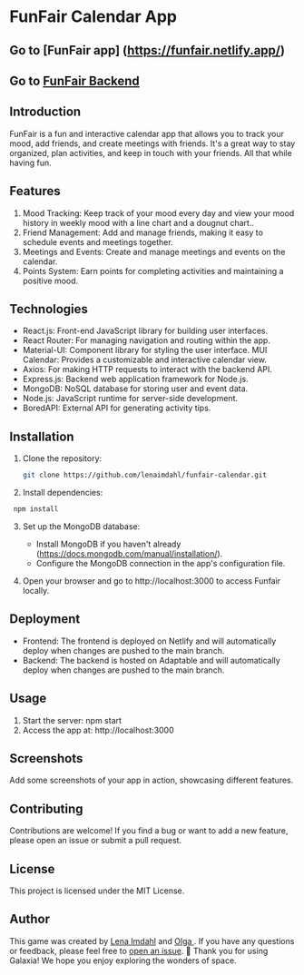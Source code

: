 # FunFair Calendar App

## Go to [FunFair app] (https://funfair.netlify.app/)

## Go to [FunFair Backend](https://github.com/lenaimdahl/funfair-backend.git)

## Introduction

FunFair is a fun and interactive calendar app that allows you to track your mood, add friends, and create meetings with friends. It's a great way to stay organized, plan activities, and keep in touch with your friends. All that while having fun.

## Features

1. Mood Tracking: Keep track of your mood every day and view your mood history in weekly mood with a line chart and a dougnut chart..
2. Friend Management: Add and manage friends, making it easy to schedule events and meetings together.
3. Meetings and Events: Create and manage meetings and events on the calendar.
4. Points System: Earn points for completing activities and maintaining a positive mood.

## Technologies

- React.js: Front-end JavaScript library for building user interfaces.
- React Router: For managing navigation and routing within the app.
- Material-UI: Component library for styling the user interface.
  MUI Calendar: Provides a customizable and interactive calendar view.
- Axios: For making HTTP requests to interact with the backend API.
- Express.js: Backend web application framework for Node.js.
- MongoDB: NoSQL database for storing user and event data.
- Node.js: JavaScript runtime for server-side development.
- BoredAPI: External API for generating activity tips.

## Installation

1. Clone the repository:

   ```bash
   git clone https://github.com/lenaimdahl/funfair-calendar.git
   ```

2. Install dependencies:

```bash
 npm install
```

3. Set up the MongoDB database:

   - Install MongoDB if you haven't already (https://docs.mongodb.com/manual/installation/).
   - Configure the MongoDB connection in the app's configuration file.

4. Open your browser and go to http://localhost:3000 to access Funfair locally.

## Deployment

- Frontend: The frontend is deployed on Netlify and will automatically deploy when changes are pushed to the main branch.
- Backend: The backend is hosted on Adaptable and will automatically deploy when changes are pushed to the main branch.

## Usage

1. Start the server: npm start
2. Access the app at: http://localhost:3000

## Screenshots

Add some screenshots of your app in action, showcasing different features.

## Contributing

Contributions are welcome! If you find a bug or want to add a new feature, please open an issue or submit a pull request.

## License

This project is licensed under the MIT License.

## Author

This game was created by [Lena Imdahl](https://github.com/lenaimdahl) and [Olga ](https://github.com/). If you have any questions or feedback, please feel free to [open an issue](https://github.com/lenaimdahl/Nasa-Library/issues/new). 🙂
Thank you for using Galaxia! We hope you enjoy exploring the wonders of space.
